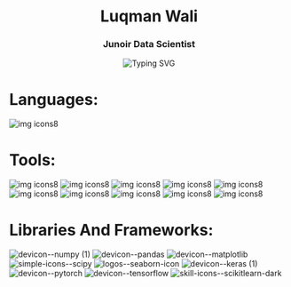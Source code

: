 

<h1 align="center">Luqman Wali</h1>
<h3 align="center">Junoir Data Scientist</h3>
<p align="center">

</p>

<p align="center">
  <img src="https://readme-typing-svg.demolab.com?font=Kalnia+Glaze&weight=500&size=30&duration=1000&pause=1000&center=true&random=true&width=500&lines=Data+Science;Artificial+Intelligence;Machine+Learning;Deep+Learning;Neural+Networks;Computer+Vision;Natural+Language+Precessing;Experienced+Canva+Designer;" alt="Typing SVG" />
</p>

# Languages:
![img icons8](https://github.com/user-attachments/assets/2a687552-a59d-4bf3-9717-2a64ebd9262a)

# Tools:
![img icons8](https://github.com/user-attachments/assets/59a57b5d-69e2-4437-8b19-2e3968fe55d5)
![img icons8](https://github.com/user-attachments/assets/d565e522-5b9d-4efc-a73f-a5da448ef9d6)
![img icons8](https://github.com/user-attachments/assets/6e437439-9860-4110-8738-65ed8044a51a)
![img icons8](https://github.com/user-attachments/assets/a9081fc2-b572-4020-83b6-50bdf5b54c53) 
![img icons8](https://github.com/user-attachments/assets/29b0655d-e7e1-4d7b-86fe-d0aa20d349cb)
![img icons8](https://github.com/user-attachments/assets/6c67d0b1-a45b-4b5a-9125-414ef01b1f2b)
![img icons8](https://github.com/user-attachments/assets/8caeec5e-39e6-4171-aa1e-5c42c44050da)
![img icons8](https://github.com/user-attachments/assets/0125f6d8-6abf-4f7e-8175-4b2913724788)
![img icons8](https://github.com/user-attachments/assets/0496cea0-58dc-476a-8cfc-e4c0c0e555e9)
![img icons8](https://github.com/user-attachments/assets/f9f8b0d6-9122-4acc-a73a-15f165c066b4)
# Libraries And Frameworks:
![devicon--numpy (1)](https://github.com/user-attachments/assets/bd309672-ad04-4ece-ba81-e71f3f618abf)
![devicon--pandas](https://github.com/user-attachments/assets/452466a2-d7a2-4a0a-a4e0-ee653e7daa02)
![devicon--matplotlib](https://github.com/user-attachments/assets/5a9a9b78-cb80-4ec5-85ca-b4ab170de5dd)
![simple-icons--scipy](https://github.com/user-attachments/assets/f6df6ec4-6ba6-4254-9b20-fe320e2643e0)
![logos--seaborn-icon](https://github.com/user-attachments/assets/d5427c39-522d-4ac5-9911-c05658175cc2)
![devicon--keras (1)](https://github.com/user-attachments/assets/71d89dbf-e2fc-4608-b452-fc7214901115)
![devicon--pytorch](https://github.com/user-attachments/assets/4b2c4b9e-0329-4869-92b7-2e206a83276b)
![devicon--tensorflow](https://github.com/user-attachments/assets/bf32ef60-d2ca-406a-875b-68d7721455cf)
![skill-icons--scikitlearn-dark](https://github.com/user-attachments/assets/1069fd50-f905-4b0a-a74d-75fd32f61c52)

